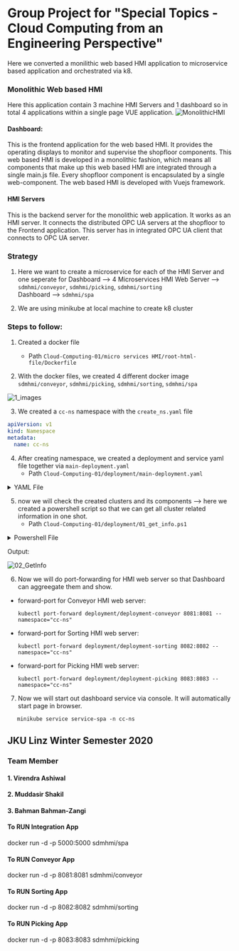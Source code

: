 # Group Project for "Special Topics - Cloud Computing from an Engineering Perspective"

Here we converted a monilithic web based HMI application to microservice based application and orchestrated via k8.

### Monolithic Web based HMI

Here this application contain 3 machine HMI Servers and 1 dashboard so in total 4 applications within a single page VUE application.
![MonolithicHMI](https://user-images.githubusercontent.com/3264554/105174003-2acc9b80-5b22-11eb-8154-254e9483033e.png)

#### Dashboard:
This is the frontend application for the web based HMI. It provides the operating displays to monitor and supervise the shopfloor components. This web based HMI is developed in a monolithic fashion, which means all components that make up this web based HMI are integrated through a single main.js file. Every shopfloor component is encapsulated by a single web-component. The web based HMI is developed with Vuejs framework.

#### HMI Servers
This is the backend server for the monolithic web application. It works as an HMI server. It connects the distributed OPC UA servers at the shopfloor to the Frontend application. This server has in integrated OPC UA client that connects to OPC UA server. 


### Strategy
1) Here we want to create a microservice for each of the HMI Server and one seperate for Dashboard --> 4 Microservices
    HMI Web Server --> `sdmhmi/conveyor`, `sdmhmi/picking`, `sdmhmi/sorting` <br/>
    Dashboard      --> `sdmhmi/spa`
    
2) We are using minikube at local machine to create k8 cluster

### Steps to follow:
1) Created a docker file 
   - Path `Cloud-Computing-01/micro services HMI/root-html-file/Dockerfile`
   
2) With the docker files, we created 4 different docker image `sdmhmi/conveyor`, `sdmhmi/picking`, `sdmhmi/sorting`, `sdmhmi/spa` 

![1_images](https://user-images.githubusercontent.com/3264554/105175922-d676eb00-5b24-11eb-8bed-ab2d685abad2.GIF)

3) We created a `cc-ns` namespace with the `create_ns.yaml` file
```yaml
apiVersion: v1
kind: Namespace
metadata:
  name: cc-ns
 ```

4) After creating namespace, we created a deployment and service yaml file together via `main-deployment.yaml`
   - Path `Cloud-Computing-01/deployment/main-deployment.yaml`
<details><summary>YAML File</summary>
<p>


```yaml
apiVersion: apps/v1
kind: Deployment
metadata:
  name: deployment-spa
  namespace: cc-ns
spec:
  replicas: 1
  selector:
    matchLabels:
      app: spa
  template:
    metadata:
      labels:
        app: spa
    spec:
      containers:
      - name: c-spa
        image: sdmhmi/spa
        ports:
        - containerPort: 5000 
---
apiVersion: v1
kind: Service
metadata:
  name: service-spa
  namespace: cc-ns
  labels:
    app: spa
spec:
  selector:
    app: spa
  type: LoadBalancer
  ports:
    - protocol: TCP
      port: 5000
      targetPort: 5000
      nodePort: 30000

---
apiVersion: apps/v1
kind: Deployment
metadata:
  name: deployment-conveyor
  namespace: cc-ns
spec:
  replicas: 1
  selector:
    matchLabels:
      app: conveyor      
  template:
    metadata:
      labels:
        app: conveyor
    spec:
      containers:
      - name: c-conveyor
        image: sdmhmi/conveyor
        ports:
        - containerPort: 8081 
---
apiVersion: v1
kind: Service
metadata:
  name: service-conveyor
  namespace: cc-ns
  labels:
    app: conveyor
spec:
  selector:
    app: conveyor
  type: ClusterIP
  ports:
    - protocol: TCP
      port: 8081
      targetPort: 8081

---
apiVersion: apps/v1
kind: Deployment
metadata:
  name: deployment-sorting
  namespace: cc-ns
spec:
  replicas: 2
  selector:
    matchLabels:
      app: sorting
  template:
    metadata:
      labels:
        app: sorting
    spec:
      containers:
      - name: c-sorting
        image: sdmhmi/sorting
        ports:
        - containerPort: 8082 

---
apiVersion: v1
kind: Service
metadata:
  name: service-sorting
  namespace: cc-ns
  labels:
    app: sorting
spec:
  selector:
    app: sorting
  type: ClusterIP
  ports:
    - protocol: TCP
      port: 8082
      targetPort: 8082


---
apiVersion: apps/v1
kind: Deployment
metadata:
  name: deployment-picking
  namespace: cc-ns
spec:
  replicas: 1
  selector:
    matchLabels:
      app: picking
  template:
    metadata:
      labels:
        app: picking
    spec:
      containers:
      - name: c-picking
        image: sdmhmi/picking
        ports:
        - containerPort: 8083 

---
apiVersion: v1
kind: Service
metadata:
  name: service-picking
  namespace: cc-ns
  labels:
    app: picking
spec:
  selector:
    app: picking
  type: ClusterIP
  ports:
    - protocol: TCP
      port: 8083
      targetPort: 8083
 ```

</p>
</details>

5) now we will check the created clusters and its components --> here we created a powershell script so that we can get all cluster related information in one shot.
   - Path `Cloud-Computing-01/deployment/01_get_info.ps1`
<details><summary>Powershell File</summary>
<p>

```powershell
echo "`n" ; echo ">>>>  Available Nodes >>>";
kubectl get node -o wide ;


echo "`n" ; echo ">>>>  Available Deployments >>>";
kubectl get deployment --namespace cc-ns -o jsonpath="{..image}" -o wide  ; 


echo "`n" ; echo ">>>>  Available Pods >>>";
kubectl get pods --namespace cc-ns -o jsonpath="{..image}" -o wide ; 


echo "`n" ; echo ">>>>  Available Services >>>";
kubectl get svc --namespace cc-ns -o jsonpath="{..image}" -o wide ; 


echo "`n" ; echo ">>>>  Available Endpoints >>>";
kubectl get ep --namespace cc-ns -o jsonpath="{..image}" -o wide;


echo "`n" ; echo ">>>>  Available ReplicaSet >>>";
kubectl get rs --namespace cc-ns -o jsonpath="{..image}" -o wide ;

echo "`n" ;

```

</p>
</details>

Output:

![02_GetInfo](https://user-images.githubusercontent.com/3264554/105178096-e04e1d80-5b27-11eb-979e-5dc0c29f7957.png)

6) Now we will do port-forwarding for HMI web server so that Dashboard can aggreegate them and show.
 - forward-port for Conveyor HMI web server: 
    ```console
    kubectl port-forward deployment/deployment-conveyor 8081:8081 --namespace="cc-ns"
    ```
 - forward-port for Sorting HMI web server: 
    ```console
    kubectl port-forward deployment/deployment-sorting 8082:8082 --namespace="cc-ns"
    ```
 - forward-port for Picking HMI web server: 
    ```console
    kubectl port-forward deployment/deployment-picking 8083:8083 --namespace="cc-ns"
    ```
 
 7) Now we will start out dashboard service via console. It will automatically start page in browser.
 
 ```console
    minikube service service-spa -n cc-ns
  ```
 
 
 

## JKU Linz Winter Semester 2020

### Team Member
#### 1. Virendra Ashiwal
#### 2. Muddasir Shakil
#### 3. Bahman Bahman-Zangi


#### To RUN Integration App
docker run -d -p 5000:5000 sdmhmi/spa

#### To RUN Conveyor App
docker run -d -p 8081:8081 sdmhmi/conveyor

#### To RUN Sorting App
docker run -d -p 8082:8082 sdmhmi/sorting

#### To RUN Picking App
docker run -d -p 8083:8083 sdmhmi/picking

